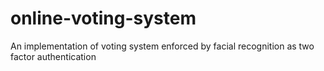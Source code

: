 # online-voting-system
An implementation of voting system enforced by facial recognition as two factor authentication
